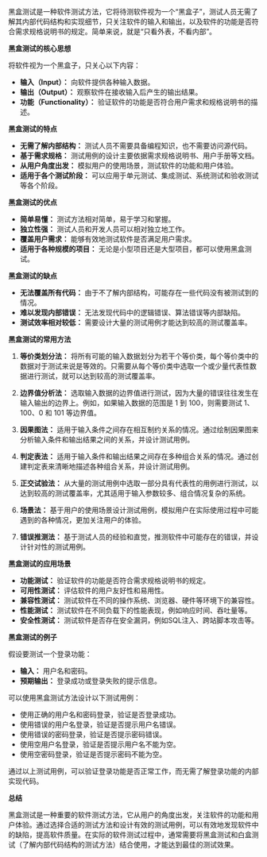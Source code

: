 黑盒测试是一种软件测试方法，它将待测软件视为一个“黑盒子”，测试人员无需了解其内部代码结构和实现细节，只关注软件的输入和输出，以及软件的功能是否符合需求规格说明书的规定。简单来说，就是“只看外表，不看内部”。

**黑盒测试的核心思想**

将软件视为一个黑盒子，只关心以下内容：

- **输入（Input）：** 向软件提供各种输入数据。
- **输出（Output）：** 观察软件在接收输入后产生的输出结果。
- **功能（Functionality）：** 验证软件的功能是否符合用户需求和规格说明书的描述。

**黑盒测试的特点**

- **无需了解内部结构：** 测试人员不需要具备编程知识，也不需要访问源代码。
- **基于需求规格：** 测试用例的设计主要依据需求规格说明书、用户手册等文档。
- **从用户角度出发：** 模拟用户的使用场景，测试软件的功能和用户体验。
- **适用于各个测试阶段：** 可以应用于单元测试、集成测试、系统测试和验收测试等各个阶段。

**黑盒测试的优点**

- **简单易懂：** 测试方法相对简单，易于学习和掌握。
- **独立性强：** 测试人员和开发人员可以相对独立地工作。
- **覆盖用户需求：** 能够有效地测试软件是否满足用户需求。
- **适用于各种规模的项目：** 无论是小型项目还是大型项目，都可以使用黑盒测试。

**黑盒测试的缺点**

- **无法覆盖所有代码：** 由于不了解内部结构，可能存在一些代码没有被测试到的情况。
- **难以发现内部错误：** 无法发现代码中的逻辑错误、算法错误等内部缺陷。
- **测试效率相对较低：** 需要设计大量的测试用例才能达到较高的测试覆盖率。

**黑盒测试的常用方法**

1. **等价类划分法：** 将所有可能的输入数据划分为若干个等价类，每个等价类中的数据对于测试来说是等效的。只需要从每个等价类中选取一个或少量代表性数据进行测试，就可以达到较高的测试覆盖率。
    
2. **边界值分析法：** 选取输入数据的边界值进行测试，因为大量的错误往往发生在输入输出的边界上。例如，如果输入数据的范围是 1 到 100，则需要测试 1、100、0 和 101 等边界值。
    
3. **因果图法：** 适用于输入条件之间存在相互制约关系的情况。通过绘制因果图来分析输入条件和输出结果之间的关系，并设计测试用例。
    
4. **判定表法：** 适用于输入条件和输出结果之间存在多种组合关系的情况。通过创建判定表来清晰地描述各种组合关系，并设计测试用例。
    
5. **正交试验法：** 从大量的测试用例中选取一部分具有代表性的用例进行测试，以达到较高的测试覆盖率，尤其适用于输入参数较多、组合情况复杂的系统。
    
6. **场景法：** 基于用户的使用场景设计测试用例，模拟用户在实际使用过程中可能遇到的各种情况，更加关注用户的体验。
    
7. **错误推测法：** 基于测试人员的经验和直觉，推测软件中可能存在的错误，并设计针对性的测试用例。
    

**黑盒测试的应用场景**

- **功能测试：** 验证软件的功能是否符合需求规格说明书的规定。
- **可用性测试：** 评估软件的用户友好性和易用性。
- **兼容性测试：** 测试软件在不同的操作系统、浏览器、硬件等环境下的兼容性。
- **性能测试：** 测试软件在不同负载下的性能表现，例如响应时间、吞吐量等。
- **安全性测试：** 测试软件是否存在安全漏洞，例如SQL注入、跨站脚本攻击等。

**黑盒测试的例子**

假设要测试一个登录功能：

- **输入：** 用户名和密码。
- **预期输出：** 登录成功或登录失败的提示信息。

可以使用黑盒测试方法设计以下测试用例：

- 使用正确的用户名和密码登录，验证是否登录成功。
- 使用错误的用户名登录，验证是否提示用户名错误。
- 使用错误的密码登录，验证是否提示密码错误。
- 使用空用户名登录，验证是否提示用户名不能为空。
- 使用空密码登录，验证是否提示密码不能为空。

通过以上测试用例，可以验证登录功能是否正常工作，而无需了解登录功能的内部实现代码。

**总结**

黑盒测试是一种重要的软件测试方法，它从用户的角度出发，关注软件的功能和用户体验。通过选择合适的测试方法和设计有效的测试用例，可以有效地发现软件中的缺陷，提高软件质量。在实际的软件测试过程中，通常需要将黑盒测试和白盒测试（了解内部代码结构的测试方法）结合使用，才能达到最佳的测试效果。